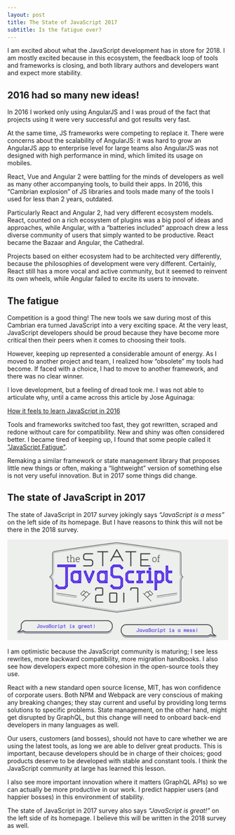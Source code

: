 ```yaml
---
layout: post
title: The State of JavaScript 2017
subtitle: Is the fatigue over?
---
```


I am excited about what the JavaScript development has in store for 2018. I am mostly excited because in this ecosystem, the feedback loop of tools and frameworks is closing, and both library authors and developers want and expect more stability.

## 2016 had so many new ideas!

In 2016 I worked only using AngularJS and I was proud of the fact that projects using it were very successful and got results very fast. 

At the same time, JS frameworks were competing to replace it. There were concerns about the scalability of AngularJS: it was hard to grow an AngularJS app to enterprise level for large teams also AngularJS was not designed with high performance in mind, which limited its usage on mobiles. 

React, Vue and Angular 2 were battling for the minds of developers as well as many other accompanying tools, to build their apps. In 2016, this “Cambrian explosion” of JS libraries and tools made many of the tools I used for less than 2 years, outdated.

Particularly React and Angular 2, had very different ecosystem models. React, counted on a rich ecosystem of plugins was a big pool of ideas and approaches, while Angular, with a “batteries included“ approach drew a less diverse community of users that simply wanted to be productive. React became the Bazaar and Angular, the Cathedral. 

Projects based on either ecosystem had to be architected very differently, because the philosophies of development were very different. Certainly, React still has a more vocal and active community, but it seemed to reinvent its own wheels, while Angular failed to excite its users to innovate.

## The fatigue

Competition is a good thing! The new tools we saw during most of this Cambrian era turned JavaScript into a very exciting space. At the very least, JavaScript developers should be proud because they have become more critical then their peers when it comes to choosing their tools. 

However, keeping up represented a considerable amount of energy. As I moved to another project and team, I realized how “obsolete” my tools had become. If faced with a choice, I had to move to another framework, and there was no clear winner.

I love development, but a feeling of dread took me. I was not able to articulate why, until a came across this article by Jose Aguinaga:

[How it feels to learn JavaScript in 2016](https://hackernoon.com/how-it-feels-to-learn-javascript-in-2016-d3a717dd577f)

Tools and frameworks switched too fast, they got rewritten, scraped and redone without care for compatibility. New and shiny was often considered better. I became tired of keeping up, I found that some people called it ["JavaScript Fatigue"](https://medium.com/@ericclemmons/javascript-fatigue-48d4011b6fc4).

Remaking a similar framework or state management library that proposes little new things or often, making a “lightweight” version of something else is not very useful innovation. But in 2017 some things did change.

## The state of JavaScript in 2017

The state of JavaScript in 2017 survey jokingly says *“JavaScript is a mess”* on the left side of its homepage. But I have reasons to think this will not be there in the 2018 survey.

![State of JS 2017](/img/posts/2017-state-of-js.png)

I am optimistic because the JavaScript community is maturing; I see less rewrites, more backward compatibility, more migration handbooks. I also see how developers expect more cohesion in the open-source tools they use.

React with a new standard open source license, MIT, has won confidence of corporate users. Both NPM and Webpack are very conscious of making any breaking changes; they stay current and useful by providing long terms solutions to specific problems. State management, on the other hand, might get disrupted by GraphQL, but this change will need to onboard back-end developers in many languages as well.

Our users, customers (and bosses), should not have to care whether we are using the latest tools, as long we are able to deliver great products. This is important, because developers should be in charge of their choices; good products deserve to be developed with stable and constant tools. I think the  JavaScript community at large has learned this lesson.

I also see more important innovation where it matters (GraphQL APIs) so we can actually be more productive in our work. I predict happier users (and happier bosses) in this environment of stability.

The state of JavaScript in 2017 survey also says *“JavaScript is great!”* on the left side of its homepage. I believe this will be written in the 2018 survey as well.
